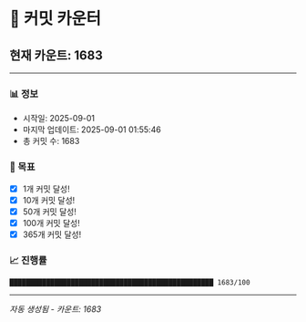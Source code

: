# 🔢 커밋 카운터

## 현재 카운트: 1683

---

### 📊 정보
- 시작일: 2025-09-01
- 마지막 업데이트: 2025-09-01 01:55:46
- 총 커밋 수: 1683

### 🎯 목표
- [x] 1개 커밋 달성!
- [x] 10개 커밋 달성!
- [x] 50개 커밋 달성!
- [x] 100개 커밋 달성!
- [x] 365개 커밋 달성!

### 📈 진행률
```
██████████████████████████████████████████████████ 1683/100
```

---
*자동 생성됨 - 카운트: 1683*
